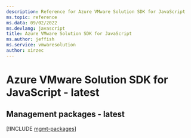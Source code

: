 ```yaml
---
description: Reference for Azure VMware Solution SDK for JavaScript
ms.topic: reference
ms.data: 09/02/2022
ms.devlang: javascript
title: Azure VMware Solution SDK for JavaScript
ms.author: jeffish
ms.service: vmwaresolution
author: xirzec
---
```

# Azure VMware Solution SDK for JavaScript - latest

## Management packages - latest
[!INCLUDE [mgmt-packages](vmware-solution-mgmt-index.md)]